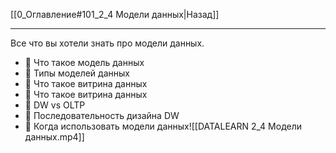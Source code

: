 [[0_Оглавление#101_2_4 Модели данных|Назад]]
___
Все что вы хотели знать про модели данных. 
- 📌 Что такое модель данных 
- 📌 Типы моделей данных 
- 📌 Что такое витрина данных 
- 📌 Что такое витрина данных 
- 📌 DW vs OLTP 
- 📌 Последовательность дизайна DW 
- 📌 Когда использовать модели данных![[DATALEARN 2_4 Модели данных.mp4]]